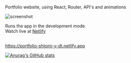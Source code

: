 Portfolio website,
using React, Router, API's and animations


<img src="https://i.postimg.cc/SsPt34Qy/image.png" alt="screenshot">

Runs the app in the development mode.\
Watch live at [Netlify](https://portfolio-shlomi-y-dt.netlify.app)
<br/><br/>

https://portfolio-shlomi-y-dt.netlify.app

[![Anurag's GitHub stats](https://github-readme-stats.vercel.app/api?username=syahbes)](https://github.com/anuraghazra/github-readme-stats)
